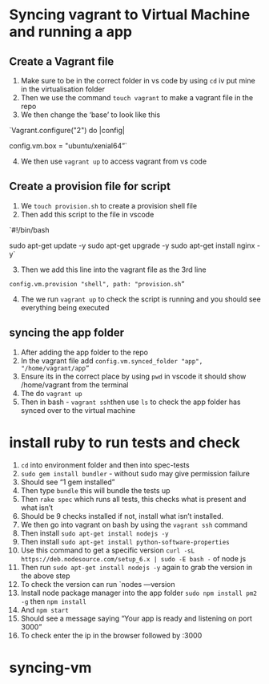 # Syncing vagrant to Virtual Machine and running a app



## Create a Vagrant file

1. Make sure to be in the correct folder in vs code by using `cd` iv put mine in the virtualisation folder
2. Then we use the command `touch vagrant` to make a vagrant file in the repo
3. We then change the ‘base’ to look like this 

 `Vagrant.configure("2") do |config|

  config.vm.box = "ubuntu/xenial64”`

4. We then use `vagrant up` to access vagrant from vs code


## Create a provision file for script


1. We `touch provision.sh` to create a provision shell file
2. Then add this script to the file in vscode 

`#!/bin/bash


sudo apt-get update -y 
sudo apt-get upgrade -y
sudo apt-get install nginx -y`

3. Then we add this line into the vagrant file as the 3rd line 

`config.vm.provision "shell", path: "provision.sh”`

4. The we run `vagrant up` to check the script is running and you should see everything being executed

## syncing the app folder 

1. After adding the app folder to the repo
2. In the vagrant file add `config.vm.synced_folder "app", "/home/vagrant/app”`
3. Ensure its in the correct place by using `pwd` in vscode it should show /home/vagrant from the terminal
4. The do `vagrant up` 
5. Then in bash - `vagrant ssh`then use `ls` to check the app folder has synced over to the virtual machine

# install ruby to run tests and check 

1. `cd` into environment folder and then into spec-tests
2. `sudo gem install bundler` - without sudo may give permission failure
3. Should see “1 gem installed”
4. Then type `bundle` this will bundle the tests up
5. Then `rake spec` which runs all tests, this checks what is present and what isn’t
6. Should be 9 checks installed if not, install what isn’t installed.
7. We then go into vagrant on bash by using the `vagrant ssh` command
8. Then install `sudo apt-get install nodejs -y`
9. Then install `sudo apt-get install python-software-properties`
10. Use this command to get a specific version `curl -sL https://deb.nodesource.com/setup_6.x | sudo -E bash -` of node js 
11. Then run `sudo apt-get install nodejs -y` again to grab the version in the above step
12. To check the version can run `nodes —version
13. Install node package manager into the app folder `sudo npm install pm2 -g` then `npm install` 
14. And `npm start`
15. Should see a message saying “Your app is ready and listening on port 3000”
16. To check enter the ip in the browser followed by :3000



# syncing-vm
